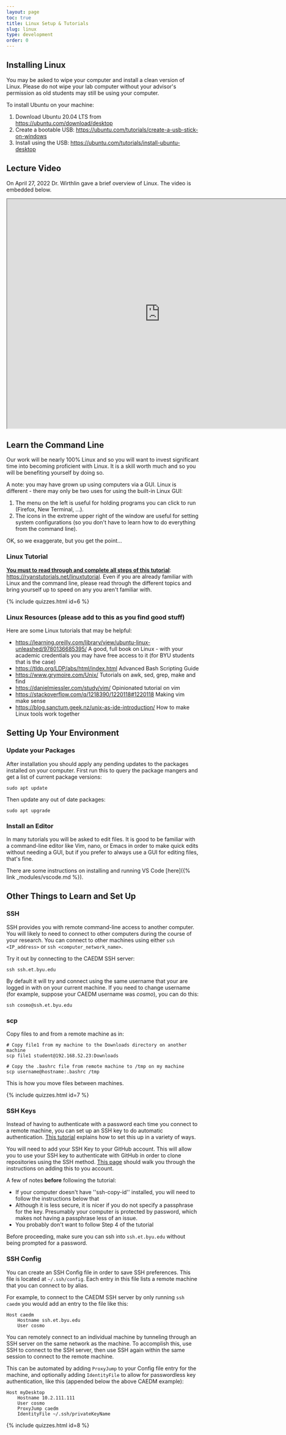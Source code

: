 ```yaml
---
layout: page
toc: true
title: Linux Setup & Tutorials
slug: linux
type: development
order: 0
---
```



## Installing Linux

You may be asked to wipe your computer and install a clean version of Linux.  Please do not wipe your lab computer without your advisor's permission as old students may still be using your computer.

To install Ubuntu on your machine:
  1. Download Ubuntu 20.04 LTS from <https://ubuntu.com/download/desktop>
  1. Create a bootable USB: <https://ubuntu.com/tutorials/create-a-usb-stick-on-windows>
  1. Install using the USB: <https://ubuntu.com/tutorials/install-ubuntu-desktop>

## Lecture Video

On April 27, 2022 Dr. Wirthlin gave a brief overview of Linux. The video is embedded below.

<iframe width="800" height="600" allow="fullscreen" src="https://www.youtube.com/embed/Zjoc77AC8IA"> </iframe>


## Learn the Command Line

Our work will be nearly 100% Linux and so you will want to invest significant time into becoming proficient with Linux.  It is a skill worth much and so you will be benefiting yourself by doing so.

A note: you may have grown up using computers via a GUI.  Linux is different - there may only be two uses for using the built-in Linux GUI:

1. The menu on the left is useful for holding programs you can click to run (Firefox, New Terminal, ...).
1. The icons in the extreme upper right of the window are useful for setting system configurations (so you don't have to learn how to do everything from the command line).

OK, so we exaggerate, but you get the point...

<!-- ### The Linux Command Shell - _bash_
Beyond that you will spend the majority of your time typing things in the command shell.  The default is called _bash_.   -->
<!-- 
Everything in Linux can be (and usually is) run by shell scripts and commands so learn them.  There are hundreds, start with these at a command prompt:

    man (as in "man man" - show me the manual page for "man" command)
    apropos (as in "apropos file" - tell me all the commands that do things with files) -->


### Linux Tutorial 
**<ins>You must to read through and complete all steps of this tutorial</ins>**: <https://ryanstutorials.net/linuxtutorial>.  Even if you are already familiar with Linux and the command line, please read through the different topics and bring yourself up to speed on any you aren't familiar with.

{% include quizzes.html id=6 %}

### Linux Resources (please add to this as you find good stuff)
Here are some Linux tutorials that may be helpful:

* <https://learning.oreilly.com/library/view/ubuntu-linux-unleashed/9780136685395/> A good, full book on Linux - with your academic credentials you may have free access to it (for BYU students that is the case)
* <https://tldp.org/LDP/abs/html/index.html> Advanced Bash Scripting Guide
* <https://www.grymoire.com/Unix/> Tutorials on awk, sed, grep, make and find
* <https://danielmiessler.com/study/vim/> Opinionated tutorial on vim
* <https://stackoverflow.com/q/1218390/1220118#1220118> Making vim make sense
* <https://blog.sanctum.geek.nz/unix-as-ide-introduction/> How to make Linux tools work together

## Setting Up Your Environment

### Update your Packages

After installation you should apply any pending updates to the packages installed on your computer.  First run this to query the package mangers and get a list of current package versions:
```
sudo apt update
```

Then update any out of date packages:
```
sudo apt upgrade
```

### Install an Editor

In many tutorials you will be asked to edit files.  It is good to be familiar with a command-line editor like Vim, nano, or Emacs in order to make quick edits without needing a GUI, but if you prefer to always use a GUI for editing files, that's fine.  

There are some instructions on installing and running VS Code [here]({% link _modules/vscode.md %}).


## Other Things to Learn and Set Up

### SSH

SSH provides you with remote command-line access to another computer.  You will likely to need to connect to other computers during the course of your research.  You can connect to other machines using either `ssh <IP_address>` or `ssh <computer_network_name>`.

Try it out by connecting to the CAEDM SSH server:
```
ssh ssh.et.byu.edu
```

By default it will try and connect using the same username that your are logged in with on your current machine.  If you need to change username (for example, suppose your CAEDM username was *cosmo*), you can do this:
```
ssh cosmo@ssh.et.byu.edu
```

### scp
Copy files to and from a remote machine as in:

    # Copy file1 from my machine to the Downloads directory on another machine
    scp file1 student@192.168.52.23:Downloads

    # Copy the .bashrc file from remote machine to /tmp on my machine
    scp username@hostname:.bashrc /tmp

This is how you move files between machines.

{% include quizzes.html id=7 %}

### SSH Keys
Instead of having to authenticate with a password each time you connect to a remote machine, you can set up an SSH key to do automatic authentication.  [This tutorial](https://www.digitalocean.com/community/tutorials/how-to-set-up-ssh-keys-on-ubuntu-1804) explains how to set this up in a variety of ways.

You will need to add your SSH Key to your GitHub account. This will allow you to use your SSH key to authenticate with GitHub in order to clone repositories using the SSH method. [This page](https://docs.github.com/en/authentication/connecting-to-github-with-ssh/adding-a-new-ssh-key-to-your-github-account) should walk you through the instructions on adding this to you account. 

A few of notes __before__ following the tutorial:
  * If your computer doesn't have ''ssh-copy-id'' installed, you will need to follow the instructions below that
  * Although it is less secure, it is nicer if you do not specify a passphrase for the key.  Presumably your computer is protected by password, which makes not having a passphrase less of an issue.
  * You probably don't want to follow Step 4 of the tutorial

Before proceeding, make sure you can ssh into `ssh.et.byu.edu` without being prompted for a password.

### SSH Config

You can create an SSH Config file in order to save SSH preferences.  This file is located at `~/.ssh/config`.  Each entry in this file lists a remote machine that you can connect to by alias.

For example, to connect to the CAEDM SSH server by only running `ssh caedm` you would add an entry to the file like this:
```
Host caedm
    Hostname ssh.et.byu.edu
    User cosmo
```

You can remotely connect to an individual machine by tunneling through an SSH server on the same network as the machine. To accomplish this, use SSH to connect to the SSH server, then use SSH again within the same session to connect to the remote machine.

This can be automated by adding `ProxyJump` to your Config file entry for the machine, and optionally adding `IdentityFile` to allow for passwordless key authentication, like this (appended below the above CAEDM example):
```
Host myDesktop
    Hostname 10.2.111.111
    User cosmo
    ProxyJump caedm
    IdentityFile ~/.ssh/privateKeyName
```

{% include quizzes.html id=8 %}

<!-- # Faculty Notes
- Writing shell scripts (especially if they take parameters)
- Really understanding and manipulating permissions.  It is true the GUI can do it (with about 9 clicks) but when when knowledgeable people start talking about them as in 'permission should be 755' we don't want them to lost.
- Things like `find . -name \*.sv -exec cp {} /tmp \;`  (OK, so that may be a bit obtuse but I use it multiple times per week).  But, even things like `chgrp fpga *.sv` are useful
(This should all be covered in the tutorial now)

What else?
-  -->
